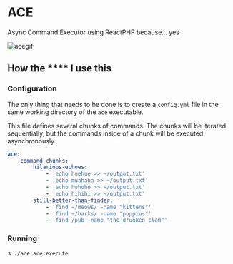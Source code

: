 # ACE
Async Command Executor using ReactPHP because... yes

![acegif](http://i.imgur.com/ocTk6bW.gif)

## How the **** I use this

### Configuration
The only thing that needs to be done is to create a `config.yml` file in the same working directory of the `ace` executable.

This file defines several chunks of commands. The chunks will be iterated sequentially, but the commands inside of a chunk will be executed asynchronously.

```yaml
ace:
    command-chunks:
        hilarious-echoes:
            - 'echo huehue >> ~/output.txt'
            - 'echo muahaha >> ~/output.txt'
            - 'echo hohoho >> ~/output.txt'
            - 'echo hihihi >> ~/output.txt'
        still-better-than-finder:
            - 'find ~/meows/ -name "kittens"'
            - 'find ~/barks/ -name "puppies"'
            - 'find /pub -name "the_drunken_clam"'
```

### Running

```bash
$ ./ace ace:execute
```
